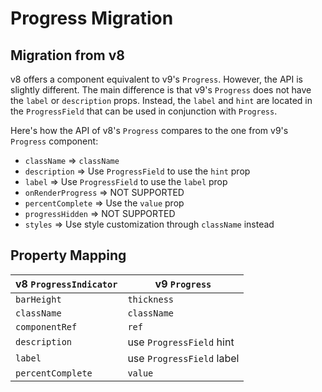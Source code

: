 # Progress Migration

## Migration from v8

v8 offers a component equivalent to v9's `Progress`. However, the API is slightly different. The main difference is that v9's `Progress` does not have the `label` or `description` props. Instead, the `label` and `hint` are located in the `ProgressField` that can be used in conjunction with `Progress`.

Here's how the API of v8's `Progress` compares to the one from v9's `Progress` component:

- `className` => `className`
- `description` => Use `ProgressField` to use the `hint` prop
- `label` => Use `ProgressField` to use the `label` prop
- `onRenderProgress` => NOT SUPPORTED
- `percentComplete` => Use the `value` prop
- `progressHidden` => NOT SUPPORTED
- `styles` => Use style customization through `className` instead

## Property Mapping

| v8 `ProgressIndicator` | v9 `Progress`                   |
| ---------------------- | ------------------------------- |
| `barHeight`            | `thickness`                     |
| `className`            | `className`                     |
| `componentRef`         | `ref`                           |
| `description`          | use `ProgressField` hint |
| `label`                | use `ProgressField` label       |
| `percentComplete`      | `value`                         |
